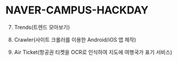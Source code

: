 # NAVER-CAMPUS-HACKDAY

7. Trends(트렌드 모아보기)

5. Crawler(사이트 크롤러를 이용한 Android/iOS 앱 제작)

23. Air Ticket(항공권 티켓을 OCR로 인식하여 지도에 여행국가 표기 서비스)
